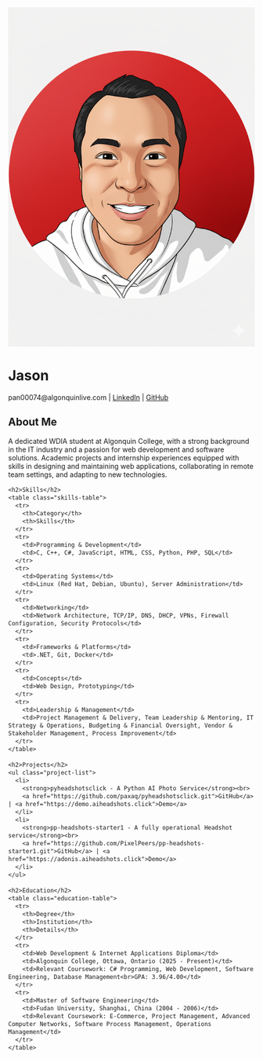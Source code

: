 <div class="container">
  <div class="avatar-container">
    <img src="assets/avatar.png" alt="Jason" class="avatar"/>
  </div>

  <div class="header-container">
    <h1>Jason</h1>
    <p> pan00074@algonquinlive.com | <a href="https://www.linkedin.com/in/paxaq/">LinkedIn</a> | <a href="https://github.com/paxaq">GitHub</a></p>
  </div>

  <div class="content-container">
    <h2>About Me</h2>
    <p>A dedicated WDIA student at Algonquin College, with a strong background in the IT industry and a passion for web development and software solutions. Academic projects and internship experiences equipped with skills in designing and maintaining web applications, collaborating in remote team settings, and adapting to new technologies.</p>

    <h2>Skills</h2>
    <table class="skills-table">
      <tr>
        <th>Category</th>
        <th>Skills</th>
      </tr>
      <tr>
        <td>Programming & Development</td>
        <td>C, C++, C#, JavaScript, HTML, CSS, Python, PHP, SQL</td>
      </tr>
      <tr>
        <td>Operating Systems</td>
        <td>Linux (Red Hat, Debian, Ubuntu), Server Administration</td>
      </tr>
      <tr>
        <td>Networking</td>
        <td>Network Architecture, TCP/IP, DNS, DHCP, VPNs, Firewall Configuration, Security Protocols</td>
      </tr>
      <tr>
        <td>Frameworks & Platforms</td>
        <td>.NET, Git, Docker</td>
      </tr>
      <tr>
        <td>Concepts</td>
        <td>Web Design, Prototyping</td>
      </tr>
      <tr>
        <td>Leadership & Management</td>
        <td>Project Management & Delivery, Team Leadership & Mentoring, IT Strategy & Operations, Budgeting & Financial Oversight, Vendor & Stakeholder Management, Process Improvement</td>
      </tr>
    </table>

    <h2>Projects</h2>
    <ul class="project-list">
      <li>
        <strong>pyheadshotsclick - A Python AI Photo Service</strong><br>
        <a href="https://github.com/paxaq/pyheadshotsclick.git">GitHub</a> | <a href="https://demo.aiheadshots.click">Demo</a>
      </li>
      <li>
        <strong>pp-headshots-starter1 - A fully operational Headshot service</strong><br>
        <a href="https://github.com/PixelPeers/pp-headshots-starter1.git">GitHub</a> | <a href="https://adonis.aiheadshots.click">Demo</a>
      </li>
    </ul>

    <h2>Education</h2>
    <table class="education-table">
      <tr>
        <th>Degree</th>
        <th>Institution</th>
        <th>Details</th>
      </tr>
      <tr>
        <td>Web Development & Internet Applications Diploma</td>
        <td>Algonquin College, Ottawa, Ontario (2025 - Present)</td>
        <td>Relevant Coursework: C# Programming, Web Development, Software Engineering, Database Management<br>GPA: 3.96/4.00</td>
      </tr>
      <tr>
        <td>Master of Software Engineering</td>
        <td>Fudan University, Shanghai, China (2004 - 2006)</td>
        <td>Relevant Coursework: E-Commerce, Project Management, Advanced Computer Networks, Software Process Management, Operations Management</td>
      </tr>
    </table>
  </div>
</div>
